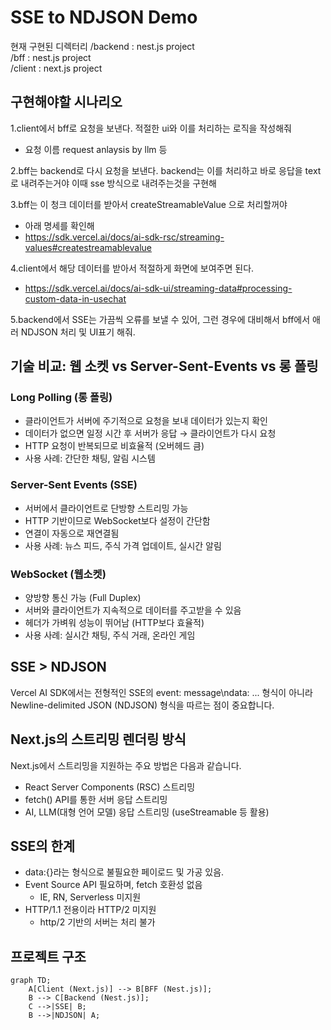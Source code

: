 # SSE to NDJSON Demo  

현재 구현된 디렉터리 
/backend : nest.js project   
/bff : nest.js project  
/client : next.js project    

## 구현해야할 시나리오   

1.client에서 bff로 요청을 보낸다. 적절한 ui와 이를 처리하는 로직을 작성해줘  
- 요청 이름 request anlaysis by llm 등  
  
2.bff는 backend로 다시 요청을 보낸다.  backend는 이를 처리하고 바로 응답을 text로 내려주는거야 이때 sse 방식으로 내려주는것을 구현해   

3.bff는 이 청크 데이터를 받아서 createStreamableValue 으로 처리할꺼야 
- 아래 명세를 확인해  
- https://sdk.vercel.ai/docs/ai-sdk-rsc/streaming-values#createstreamablevalue

4.client에서 해당 데이터를 받아서 적절하게 화면에 보여주면 된다.  
- https://sdk.vercel.ai/docs/ai-sdk-ui/streaming-data#processing-custom-data-in-usechat

5.backend에서 SSE는 가끔씩 오류를 보낼 수 있어, 그런 경우에 대비해서 bff에서 애러 NDJSON 처리 및 UI표기 해줘.  

## 기술 비교: 웹 소켓 vs Server-Sent-Events vs 롱 폴링

### Long Polling (롱 폴링)
- 클라이언트가 서버에 주기적으로 요청을 보내 데이터가 있는지 확인
- 데이터가 없으면 일정 시간 후 서버가 응답 → 클라이언트가 다시 요청
- HTTP 요청이 반복되므로 비효율적 (오버헤드 큼)
- 사용 사례: 간단한 채팅, 알림 시스템

### Server-Sent Events (SSE)
- 서버에서 클라이언트로 단방향 스트리밍 가능
- HTTP 기반이므로 WebSocket보다 설정이 간단함
- 연결이 자동으로 재연결됨
- 사용 사례: 뉴스 피드, 주식 가격 업데이트, 실시간 알림

### WebSocket (웹소켓)
- 양방향 통신 가능 (Full Duplex)
- 서버와 클라이언트가 지속적으로 데이터를 주고받을 수 있음
- 헤더가 가벼워 성능이 뛰어남 (HTTP보다 효율적)
- 사용 사례: 실시간 채팅, 주식 거래, 온라인 게임

## SSE > NDJSON

Vercel AI SDK에서는 전형적인 SSE의 event: message\ndata: ... 형식이 아니라 Newline-delimited JSON (NDJSON) 형식을 따르는 점이 중요합니다.

## Next.js의 스트리밍 렌더링 방식

Next.js에서 스트리밍을 지원하는 주요 방법은 다음과 같습니다.
- React Server Components (RSC) 스트리밍
- fetch() API를 통한 서버 응답 스트리밍
- AI, LLM(대형 언어 모델) 응답 스트리밍 (useStreamable 등 활용)

## SSE의 한계

- data:{}라는 형식으로 불필요한 페이로드 및 가공 있음.
- Event Source API 필요하며, fetch 호환성 없음
  - IE, RN, Serverless 미지원
- HTTP/1.1 전용이라 HTTP/2 미지원
  - http/2 기반의 서버는 처리 불가

## 프로젝트 구조

```mermaid
graph TD;
    A[Client (Next.js)] --> B[BFF (Nest.js)];
    B --> C[Backend (Nest.js)];
    C -->|SSE| B;
    B -->|NDJSON| A;
```

